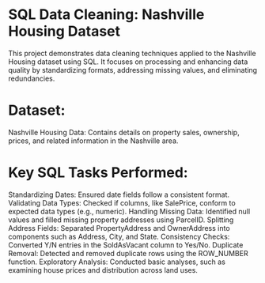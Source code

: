 # SQL Data Cleaning: Nashville Housing Dataset
This project demonstrates data cleaning techniques applied to the Nashville Housing dataset using SQL. It focuses on processing and enhancing data quality by standardizing formats, addressing missing values, and eliminating redundancies.

# Dataset:

Nashville Housing Data: Contains details on property sales, ownership, prices, and related information in the Nashville area.

# Key SQL Tasks Performed:

Standardizing Dates: Ensured date fields follow a consistent format.
Validating Data Types: Checked if columns, like SalePrice, conform to expected data types (e.g., numeric).
Handling Missing Data: Identified null values and filled missing property addresses using ParcelID.
Splitting Address Fields: Separated PropertyAddress and OwnerAddress into components such as Address, City, and State.
Consistency Checks: Converted Y/N entries in the SoldAsVacant column to Yes/No.
Duplicate Removal: Detected and removed duplicate rows using the ROW_NUMBER function.
Exploratory Analysis: Conducted basic analyses, such as examining house prices and distribution across land uses.
